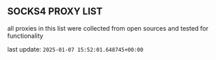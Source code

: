 ## SOCKS4 PROXY LIST

all proxies in this list were collected from open sources and tested for functionality

last update: `2025-01-07 15:52:01.648745+00:00`
